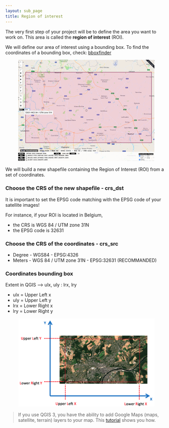 ```yaml
---
layout: sub_page
title: Region of interest
---
```


<a href="https://nicolasdeffense.github.io/eo-toolbox/notebooks/1_Region_of_interest/region_of_interest.html"> <i class="fas fa-eye fa-lg"></i></a>
<a href="https://nicolasdeffense.github.io/eo-toolbox/notebooks/1_Region_of_interest/region_of_interest.ipynb"> <i class="fas fa-download fa-lg"></i></a>

The very first step of your project will be to define the area you want to work on. This area is called the **region of interest** (ROI).

We will define our area of interest using a bounding box. To find the coordinates of a bounding box, check: [bboxfinder](http://bboxfinder.com/)


<figure class="image">
  <img src="./notebooks/1_Region_of_interest/figures/bboxfinder.png" width="700">
</figure>

We will build a new shapefile containing the Region of Interest (ROI) from a set of coordinates.

### Choose the CRS of the new shapefile - crs_dst

It is important to set the EPSG code matching with the EPSG code of your satellite images!

For instance, if your ROI is located in Belgium,
- the CRS is WGS 84 / UTM zone 31N
- the EPSG code is 32631

### Choose the CRS of the coordinates - crs_src

- Degree - WGS84 - EPSG:4326
- Meters - WGS 84 / UTM zone 31N - EPSG:32631 (RECOMMANDED)

### Coordinates bounding box

Extent in QGIS --> ulx, uly : lrx, lry

- ulx = Upper Left x
- uly = Upper Left y
- lrx = Lower Right x
- lry = Lower Right y


<figure class="image">
  <img src="./notebooks/1_Region_of_interest/figures/ROI_box.png" width="500">
</figure>


> If you use QGIS 3, you have the ability to add Google Maps (maps, satellite, terrain) layers to your map. This [tutorial](https://socalgis.org/2019/11/06/add-google-maps-to-qgis-3/) shows you how.
